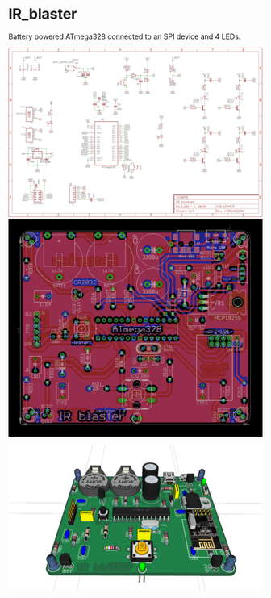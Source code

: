 # IR_blaster
Battery powered ATmega328 connected to an SPI device and 4 LEDs.


![schematic](https://github.com/VasilKalchev/IR_blaster/blob/master/schematic.png?raw=true)
![board](https://github.com/VasilKalchev/IR_blaster/blob/master/board.png?raw=true)

![model](https://github.com/VasilKalchev/IR_blaster/blob/master/eagleUp/model.png?raw=true)
